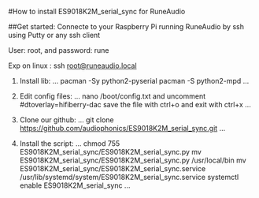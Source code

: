 
#How to install ES9018K2M_serial_sync for RuneAudio

##Get started:
Connecte to your Raspberry Pi running RuneAudio by ssh using Putty or any ssh client

User: root, and password: rune

Exp on linux : ssh root@runeaudio.local

1. Install lib:
	...
	pacman -Sy python2-pyserial pacman -S python2-mpd
	...

2. Edit config files:
	...
	nano /boot/config.txt and uncomment #dtoverlay=hifiberry-dac
	save the file with ctrl+o and exit with ctrl+x
	...

3. Clone our github:
	...
	git clone https://github.com/audiophonics/ES9018K2M_serial_sync.git
	...

4. Install the script:
	...
	chmod 755 ES9018K2M_serial_sync/ES9018K2M_serial_sync.py
	mv ES9018K2M_serial_sync/ES9018K2M_serial_sync.py /usr/local/bin
	mv ES9018K2M_serial_sync/ES9018K2M_serial_sync.service /usr/lib/systemd/system/ES9018K2M_serial_sync.service
	systemctl enable ES9018K2M_serial_sync
	...
